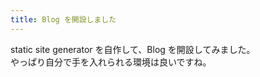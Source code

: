 ```yaml
---
title: Blog を開設しました
---
```


static site generator を自作して、Blog を開設してみました。  
やっぱり自分で手を入れられる環境は良いですね。

